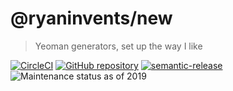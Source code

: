 # @ryaninvents/new

> Yeoman generators, set up the way I like

[![CircleCI][circleci-image]][circleci-url]
[![GitHub repository][github-image]][github-url]
[![semantic-release][semantic-release-image]][semantic-release-url]
![Maintenance status as of 2019][maint-image]

[semantic-release-image]: https://img.shields.io/badge/%20%20%F0%9F%93%A6%F0%9F%9A%80-semantic--release-e10079.svg

[semantic-release-url]: https://github.com/semantic-release/semantic-release

[maint-image]: https://img.shields.io/maintenance/yes/2019.svg

[github-image]: https://img.shields.io/github/stars/ryaninvents/generator-new.svg?style=social

[github-url]: https://github.com/ryaninvents/generator-new

[circleci-image]: https://img.shields.io/circleci/project/github/ryaninvents/generator-new/master.svg?logo=circleci

[circleci-url]: https://circleci.com/gh/ryaninvents/generator-new
